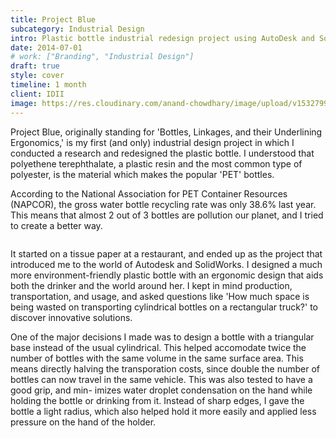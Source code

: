 ```yaml
---
title: Project Blue
subcategory: Industrial Design
intro: Plastic bottle industrial redesign project using AutoDesk and SolidWorks for IDII to reduce environmental impact.
date: 2014-07-01
# work: ["Branding", "Industrial Design"]
draft: true
style: cover
timeline: 1 month
client: IDII
image: https://res.cloudinary.com/anand-chowdhary/image/upload/v1532799284/portfolio/project-blue_2x.png
---
```


Project Blue, originally standing for 'Bottles, Linkages, and their Underlining Ergonomics,' is my first (and only) industrial design project in which I conducted a research and redesigned the plastic bottle. I understood that polyethene terephthalate, a plastic resin and the most common type of polyester, is the material which makes the popular 'PET' bottles.

According to the National Association for PET Container Resources (NAPCOR), the gross water bottle recycling rate was only 38.6% last year. This means that almost 2 out of 3 bottles are pollution our planet, and I tried to create a better way.

<div class="two-images">
	<div><img alt="" src="https://res.cloudinary.com/anand-chowdhary/image/upload/v1532799284/portfolio/project-blue_2x.png"></div>
	<div><img alt="" src="https://res.cloudinary.com/anand-chowdhary/image/upload/v1534760260/projects/project-blue/1.png"></div>
</div>

It started on a tissue paper at a restaurant, and ended up as the project that introduced me to the world of Autodesk and SolidWorks. I designed a much more environment-friendly plastic bottle with an ergonomic design that aids both the drinker and the world around her. I kept in mind production, transportation, and usage, and asked questions like 'How much space is being wasted on transporting cylindrical bottles on a rectangular truck?' to discover innovative solutions.

One of the major decisions I made was to design a bottle with a triangular base instead of the usual cylindrical. This helped accomodate twice the number of bottles with the same volume in the same surface area. This means directly halving the transporation costs, since double the number of bottles can now travel in the same vehicle. This was also tested to have a good grip, and min- imizes water droplet condensation on the hand while holding the bottle or drinking from it. Instead of sharp edges, I gave the bottle a light radius, which also helped hold it more easily and applied less pressure on the hand of the holder.

<div class="two-images">
	<div><img alt="" src="https://res.cloudinary.com/anand-chowdhary/image/upload/v1534760260/projects/project-blue/2.jpg"></div>
	<div><img alt="" src="https://res.cloudinary.com/anand-chowdhary/image/upload/v1534760260/projects/project-blue/3.jpg"></div>
</div>
<div class="two-images">
	<div><img alt="" src="https://res.cloudinary.com/anand-chowdhary/image/upload/v1534760260/projects/project-blue/4.jpg"></div>
	<div><img alt="" src="https://res.cloudinary.com/anand-chowdhary/image/upload/v1534760260/projects/project-blue/5.jpg"></div>
</div>
<div class="two-images">
	<div><img alt="" src="https://res.cloudinary.com/anand-chowdhary/image/upload/v1534760260/projects/project-blue/sketch.jpg"></div>
	<div><img alt="" src="https://res.cloudinary.com/anand-chowdhary/image/upload/v1534760260/projects/project-blue/sketch2.jpg"></div>
</div>